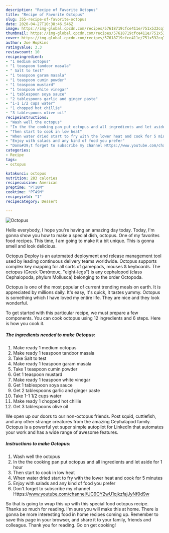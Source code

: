 ```yaml
---
description: "Recipe of Favorite Octopus"
title: "Recipe of Favorite Octopus"
slug: 355-recipe-of-favorite-octopus
date: 2020-04-27T10:38:46.546Z
image: https://img-global.cpcdn.com/recipes/57618719cfce411e/751x532cq70/octopus-recipe-main-photo.jpg
thumbnail: https://img-global.cpcdn.com/recipes/57618719cfce411e/751x532cq70/octopus-recipe-main-photo.jpg
cover: https://img-global.cpcdn.com/recipes/57618719cfce411e/751x532cq70/octopus-recipe-main-photo.jpg
author: Joe Hopkins
ratingvalue: 3.3
reviewcount: 10
recipeingredient:
- "1 medium octopus"
- "1 teaspoon tandoor masala"
- " Salt to test"
- "1 teaspoon garam masala"
- "1 teaspoon cumin powder"
- "1 teaspoon mustard"
- "1 teaspoon white vinegar"
- "1 tablespoon soya sauce"
- "2 tablespoons garlic and ginger paste"
- "1-1 1/2 cups water"
- "1 chopped hot chillie"
- "3 tablespoons olive oil"
recipeinstructions:
- "Wash well the octopus"
- "In the the cooking pan put octopus and all ingredients and let aside for 1 hour"
- "Then start to cook in low heat"
- "When water dried start to fry with the lower heat and cook for 5 minutes"
- "Enjoy with salads and any kind of food you prefer"
- "Don&#39;t forget to subscribe my channel Https://www.youtube.com/channel/UC9CY2wU1qjkzfajJyNf0d9w"
categories:
- Recipe
tags:
- octopus

katakunci: octopus 
nutrition: 283 calories
recipecuisine: American
preptime: "PT10M"
cooktime: "PT49M"
recipeyield: "1"
recipecategory: Dessert

---
```



![Octopus](https://img-global.cpcdn.com/recipes/57618719cfce411e/751x532cq70/octopus-recipe-main-photo.jpg)

Hello everybody, I hope you're having an amazing day today. Today, I'm gonna show you how to make a special dish, octopus. One of my favorites food recipes. This time, I am going to make it a bit unique. This is gonna smell and look delicious.

Octopus Deploy is an automated deployment and release management tool used by leading continuous delivery teams worldwide. Octopus supports complex key mapping for all sorts of gamepads, mouses &amp; keyboards. The octopus (Greek Ὀκτάπους, &#34;eight-legs&#34;) is any cephalopod (class Cephalopoda, phylum Mollusca) belonging to the order Octopoda.

Octopus is one of the most popular of current trending meals on earth. It is appreciated by millions daily. It's easy, it's quick, it tastes yummy. Octopus is something which I have loved my entire life. They are nice and they look wonderful.


To get started with this particular recipe, we must prepare a few components. You can cook octopus using 12 ingredients and 6 steps. Here is how you cook it.

<!--inarticleads1-->

##### The ingredients needed to make Octopus:

1. Make ready 1 medium octopus
1. Make ready 1 teaspoon tandoor masala
1. Take  Salt to test
1. Make ready 1 teaspoon garam masala
1. Take 1 teaspoon cumin powder
1. Get 1 teaspoon mustard
1. Make ready 1 teaspoon white vinegar
1. Get 1 tablespoon soya sauce
1. Get 2 tablespoons garlic and ginger paste
1. Take 1-1 1/2 cups water
1. Make ready 1 chopped hot chillie
1. Get 3 tablespoons olive oil


We open up our doors to our non-octopus friends. Post squid, cuttlefish, and any other strange creatures from the amazing Cephalapod family. Octopus is a powerful yet super simple autopilot for LinkedIn that automates your work and has a wide range of awesome features. 

<!--inarticleads2-->

##### Instructions to make Octopus:

1. Wash well the octopus
1. In the the cooking pan put octopus and all ingredients and let aside for 1 hour
1. Then start to cook in low heat
1. When water dried start to fry with the lower heat and cook for 5 minutes
1. Enjoy with salads and any kind of food you prefer
1. Don&#39;t forget to subscribe my channel Https://www.youtube.com/channel/UC9CY2wU1qjkzfajJyNf0d9w




So that is going to wrap this up with this special food octopus recipe. Thanks so much for reading. I'm sure you will make this at home. There is gonna be more interesting food in home recipes coming up. Remember to save this page in your browser, and share it to your family, friends and colleague. Thank you for reading. Go on get cooking!
